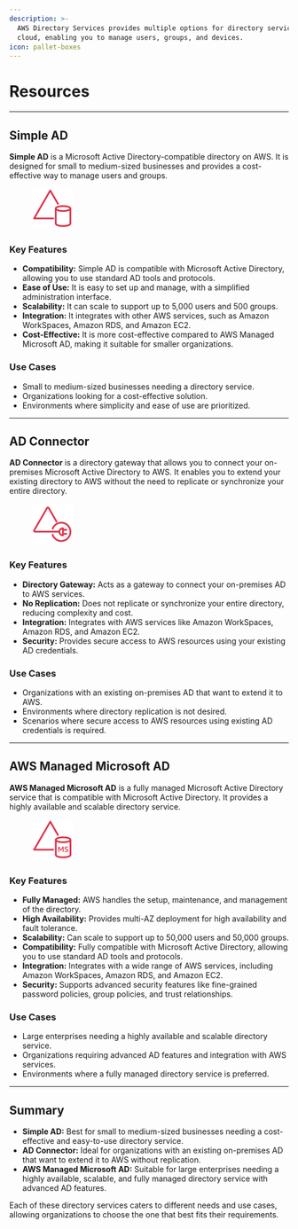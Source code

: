 ```yaml
---
description: >-
  AWS Directory Services provides multiple options for directory services in the
  cloud, enabling you to manage users, groups, and devices.
icon: pallet-boxes
---
```


# Resources

***

## Simple AD

**Simple AD** is a Microsoft Active Directory-compatible directory on AWS. It is designed for small to medium-sized businesses and provides a cost-effective way to manage users and groups.

<figure><img src="../../../../.gitbook/assets/image (1) (1).png" alt=""><figcaption></figcaption></figure>

### **Key Features**

* **Compatibility:** Simple AD is compatible with Microsoft Active Directory, allowing you to use standard AD tools and protocols.
* **Ease of Use:** It is easy to set up and manage, with a simplified administration interface.
* **Scalability:** It can scale to support up to 5,000 users and 500 groups.
* **Integration:** It integrates with other AWS services, such as Amazon WorkSpaces, Amazon RDS, and Amazon EC2.
* **Cost-Effective:** It is more cost-effective compared to AWS Managed Microsoft AD, making it suitable for smaller organizations.

### **Use Cases**

* Small to medium-sized businesses needing a directory service.
* Organizations looking for a cost-effective solution.
* Environments where simplicity and ease of use are prioritized.

***

## AD Connector

**AD Connector** is a directory gateway that allows you to connect your on-premises Microsoft Active Directory to AWS. It enables you to extend your existing directory to AWS without the need to replicate or synchronize your entire directory.

<figure><img src="../../../../.gitbook/assets/image (2) (1).png" alt=""><figcaption></figcaption></figure>

### **Key Features**

* **Directory Gateway:** Acts as a gateway to connect your on-premises AD to AWS services.
* **No Replication:** Does not replicate or synchronize your entire directory, reducing complexity and cost.
* **Integration:** Integrates with AWS services like Amazon WorkSpaces, Amazon RDS, and Amazon EC2.
* **Security:** Provides secure access to AWS resources using your existing AD credentials.

### **Use Cases**

* Organizations with an existing on-premises AD that want to extend it to AWS.
* Environments where directory replication is not desired.
* Scenarios where secure access to AWS resources using existing AD credentials is required.

***

## AWS Managed Microsoft AD

**AWS Managed Microsoft AD** is a fully managed Microsoft Active Directory service that is compatible with Microsoft Active Directory. It provides a highly available and scalable directory service.

<figure><img src="../../../../.gitbook/assets/image (3) (1).png" alt=""><figcaption></figcaption></figure>

### **Key Features**

* **Fully Managed:** AWS handles the setup, maintenance, and management of the directory.
* **High Availability:** Provides multi-AZ deployment for high availability and fault tolerance.
* **Scalability:** Can scale to support up to 50,000 users and 50,000 groups.
* **Compatibility:** Fully compatible with Microsoft Active Directory, allowing you to use standard AD tools and protocols.
* **Integration:** Integrates with a wide range of AWS services, including Amazon WorkSpaces, Amazon RDS, and Amazon EC2.
* **Security:** Supports advanced security features like fine-grained password policies, group policies, and trust relationships.

### **Use Cases**

* Large enterprises needing a highly available and scalable directory service.
* Organizations requiring advanced AD features and integration with AWS services.
* Environments where a fully managed directory service is preferred.

***

## Summary

* **Simple AD:** Best for small to medium-sized businesses needing a cost-effective and easy-to-use directory service.
* **AD Connector:** Ideal for organizations with an existing on-premises AD that want to extend it to AWS without replication.
* **AWS Managed Microsoft AD:** Suitable for large enterprises needing a highly available, scalable, and fully managed directory service with advanced AD features.

Each of these directory services caters to different needs and use cases, allowing organizations to choose the one that best fits their requirements.
